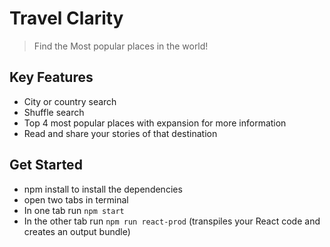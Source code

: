 # Travel Clarity
> Find the Most popular places in the world!

## Key Features
- City or country search
- Shuffle search
- Top 4 most popular places with expansion for more information
- Read and share your stories of that destination

## Get Started
- npm install to install the dependencies
- open two tabs in terminal
- In one tab run `npm start`
- In the other tab run `npm run react-prod` (transpiles your React code and creates an output bundle)
